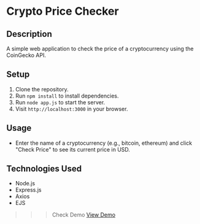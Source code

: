 # Crypto Price Checker

## Description
A simple web application to check the price of a cryptocurrency using the CoinGecko API.

## Setup
1. Clone the repository.
2. Run `npm install` to install dependencies.
3. Run `node app.js` to start the server.
4. Visit `http://localhost:3000` in your browser.

## Usage
- Enter the name of a cryptocurrency (e.g., bitcoin, ethereum) and click "Check Price" to see its current price in USD.

## Technologies Used
- Node.js
- Express.js
- Axios
- EJS

>>>Check Demo
[View Demo]()
